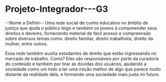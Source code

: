 # Projeto-Integrador---G3

--Nome a Definir--
Uma rede social de cunho educativo no âmbito de justiça que ajuda o público leigo e também os jovens à compreender seus direitos e deveres, fornecendo material de fácil acesso e compreensão sobre diversos temas como: direito familiar, direito trabalhista, direito da mulher, entre outros.

Essa rede também auxilia estudantes de direito que estão ingressando no mercado de trabalho. Como? Eles são responsáveis por parte da curadoria do conteúdo e também por tirar as dúvidas dos usuários, ajudando a sociedade como um todo a ter uma noção melhor de algo que parece muito distante da realidade dela, e formando uma sociedade mais justa no futuro.
